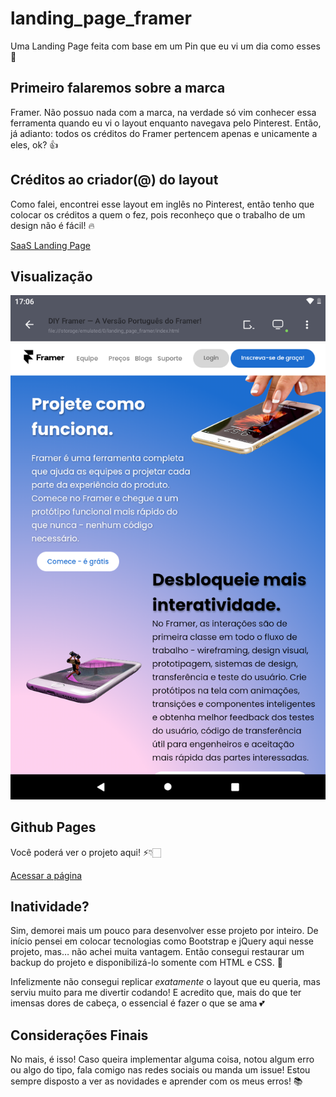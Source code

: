 # landing_page_framer
Uma Landing Page feita com base em um Pin que eu vi um dia como esses 🌱

## Primeiro falaremos sobre a marca
Framer. Não possuo nada com a marca, na verdade só vim conhecer essa ferramenta quando eu vi o layout enquanto navegava pelo Pinterest. Então, já adianto: todos os créditos do Framer pertencem apenas e unicamente a eles, ok? 👍 

## Créditos ao criador(@) do layout 
Como falei, encontrei esse layout em inglês no Pinterest, então tenho que colocar os créditos a quem o fez, pois reconheço que o trabalho de um design não é fácil! 🔥 

<a href="https://pin.it/3uDoVrS">SaaS Landing Page</a>  

## Visualização 
![Foto do projeto](./imagens/printscreen.png)

## Github Pages 
Você poderá ver o projeto aqui! ⚡👇🏻  

<a href="https://emilsonfilho.github.io/landing_page_framer/">Acessar a página</a>

## Inatividade? 
Sim, demorei mais um pouco para desenvolver esse projeto por inteiro. De início pensei em colocar tecnologias como Bootstrap e jQuery aqui nesse projeto, mas… não achei muita vantagem. Então consegui restaurar um backup do projeto e disponibilizá-lo somente com HTML e CSS. 🌱 

Infelizmente não consegui replicar *exatamente* o layout que eu queria, mas serviu muito para me divertir codando! E acredito que, mais do que ter imensas dores de cabeça, o essencial é fazer o que se ama 💕 

## Considerações Finais 
No mais, é isso! Caso queira implementar alguma coisa, notou algum erro ou algo do tipo, fala comigo nas redes sociais ou manda um issue! Estou sempre disposto a ver as novidades e aprender com os meus erros! 📚
